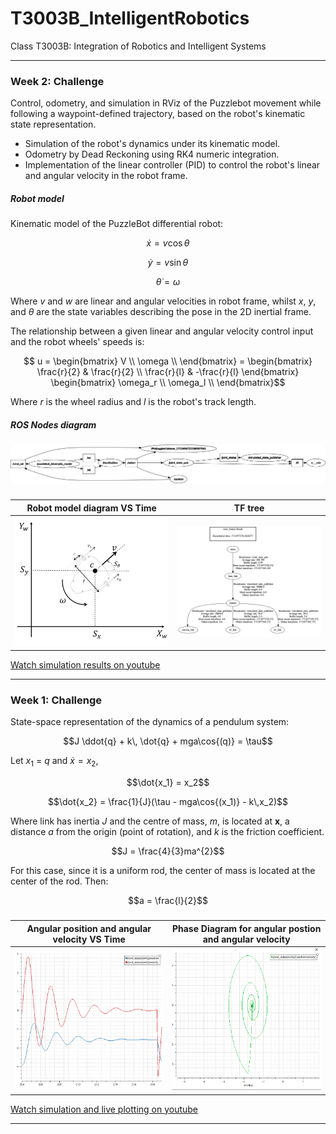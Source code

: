 # T3003B_IntelligentRobotics
Class T3003B: Integration of Robotics and Intelligent Systems

---
### Week 2: Challenge
Control, odometry, and simulation in RViz of the Puzzlebot movement while following a waypoint-defined trajectory, based on the robot's kinematic state representation.

- Simulation of the robot's dynamics under its kinematic model.
- Odometry by Dead Reckoning using RK4 numeric integration.
- Implementation of the linear controller (PID) to control the robot's linear and angular velocity in the robot frame.

##### Robot model
Kinematic model of the PuzzleBot differential robot:
```math
\dot{x} = v \cos{\theta}
```
```math
\dot{y} = v \sin{\theta}
```
```math
\dot{\theta} = \omega
```
Where $v$ and $w$ are linear and angular velocities in robot frame, whilst $x$, $y$, and $\theta$ are the state variables describing the pose in the 2D inertial frame.

The relationship between a given linear and angular velocity control input and the robot wheels' speeds is:

```math
     u = \begin{bmatrix} V \\ \omega \\ \end{bmatrix} = \begin{bmatrix}
\frac{r}{2} & \frac{r}{2} \\
\frac{r}{l} & -\frac{r}{l}
\end{bmatrix} \begin{bmatrix} \omega_r \\ \omega_l \\ \end{bmatrix}
```
Where $r$ is the wheel radius and $l$ is the robot's track length.


##### ROS Nodes diagram
<img src="https://github.com/edgarcancinoe/T3003B_IntelligentRobotics/blob/main/Week2Challenge/rosgraph.png" width="1000">

#####

Robot model diagram VS Time             |  TF tree
:-------------------------:|:-------------------------:
<img src="https://github.com/edgarcancinoe/T3003B_IntelligentRobotics/blob/main/Week2Challenge/robot_model.png" width="500"> | <img src="https://github.com/edgarcancinoe/T3003B_IntelligentRobotics/blob/main/Week2Challenge/tf_tree.png" width="500">

<a href="https://www.youtube.com/embed/dPIq9fL0Sxc?si=p-V4RuxIzM52Lr4Z">Watch simulation results on youtube<a/>

---

### Week 1: Challenge

State-space representation of the dynamics of a pendulum system:
```math
J \ddot{q} + k\, \dot{q} + mga\cos{(q)} = \tau
```
Let  $x_1$ = $q$  and  $\dot{x} = x_2$,

```math
\dot{x_1} = x_2
```

```math
\dot{x_2} = \frac{1}{J}(\tau - mga\cos{(x_1)} - k\,x_2)
```
Where link has inertia $J$ and the centre of mass, $m$, is located at $\textbf{x}$, a distance $a$ from the origin (point of rotation), and $k$ is the friction coefficient.

```math
J = \frac{4}{3}ma^{2}
```
For this case, since it is a uniform rod, the center of mass is located at the center of the rod. Then:

```math
a = \frac{l}{2}
```

##### 

Angular position and angular velocity VS Time             |  Phase Diagram for angular postion and angular velocity
:-------------------------:|:-------------------------:
<img src="https://github.com/edgarcancinoe/T3003B_IntelligentRobotics/blob/main/Week1Challenge/visuals/q_qdot_vs_time.png" width="500"> | <img src="https://github.com/edgarcancinoe/T3003B_IntelligentRobotics/blob/main/Week1Challenge/visuals/phase_diagram.png" width="500">


<a href="https://www.youtube.com/embed/bWifFmhGT0s?si=SvydODJ1PvwrKaqn">Watch simulation and live plotting on youtube<a/>

---
